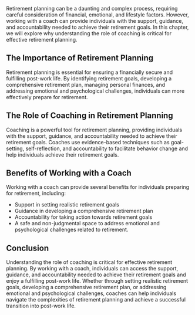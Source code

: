 
Retirement planning can be a daunting and complex process, requiring careful consideration of financial, emotional, and lifestyle factors. However, working with a coach can provide individuals with the support, guidance, and accountability needed to achieve their retirement goals. In this chapter, we will explore why understanding the role of coaching is critical for effective retirement planning.

The Importance of Retirement Planning
-------------------------------------

Retirement planning is essential for ensuring a financially secure and fulfilling post-work life. By identifying retirement goals, developing a comprehensive retirement plan, managing personal finances, and addressing emotional and psychological challenges, individuals can more effectively prepare for retirement.

The Role of Coaching in Retirement Planning
-------------------------------------------

Coaching is a powerful tool for retirement planning, providing individuals with the support, guidance, and accountability needed to achieve their retirement goals. Coaches use evidence-based techniques such as goal-setting, self-reflection, and accountability to facilitate behavior change and help individuals achieve their retirement goals.

Benefits of Working with a Coach
--------------------------------

Working with a coach can provide several benefits for individuals preparing for retirement, including:

* Support in setting realistic retirement goals
* Guidance in developing a comprehensive retirement plan
* Accountability for taking action towards retirement goals
* A safe and non-judgmental space to address emotional and psychological challenges related to retirement.

Conclusion
----------

Understanding the role of coaching is critical for effective retirement planning. By working with a coach, individuals can access the support, guidance, and accountability needed to achieve their retirement goals and enjoy a fulfilling post-work life. Whether through setting realistic retirement goals, developing a comprehensive retirement plan, or addressing emotional and psychological challenges, coaches can help individuals navigate the complexities of retirement planning and achieve a successful transition into post-work life.
